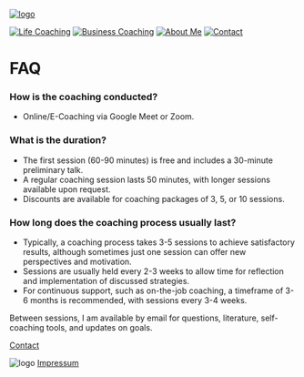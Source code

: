[![logo](/images/logo.png)](/)

[![Life Coaching](/images/LC_button_2.png)](/life-coaching)   [![Business Coaching](/images/BC_button_2.png)](/business-coaching)   [![About Me](/images/AM_button_2.png)](/about)   [![Contact](/images/C_button_2.png)](/contact)




# FAQ

### How is the coaching conducted?

- Online/E-Coaching via Google Meet or Zoom.

### What is the duration?

- The first session (60-90 minutes) is free and includes a 30-minute preliminary talk.
- A regular coaching session lasts 50 minutes, with longer sessions available upon request.
- Discounts are available for coaching packages of 3, 5, or 10 sessions.

### How long does the coaching process usually last?

- Typically, a coaching process takes 3-5 sessions to achieve satisfactory results, although sometimes just one session can offer new perspectives and motivation.
- Sessions are usually held every 2-3 weeks to allow time for reflection and implementation of discussed strategies.
- For continuous support, such as on-the-job coaching, a timeframe of 3-6 months is recommended, with sessions every 3-4 weeks.

Between sessions, I am available by email for questions, literature, self-coaching tools, and updates on goals.

[Contact](/contact)


![logo](/images/bottom_logo.png)     [Impressum](/privacy-policy)

